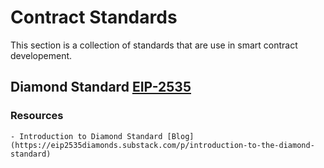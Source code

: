 # Contract Standards

This section is a collection of standards that are use in smart contract developement.

## Diamond Standard [EIP-2535](https://eips.ethereum.org/EIPS/eip-2535)

### Resources

    - Introduction to Diamond Standard [Blog](https://eip2535diamonds.substack.com/p/introduction-to-the-diamond-standard)
